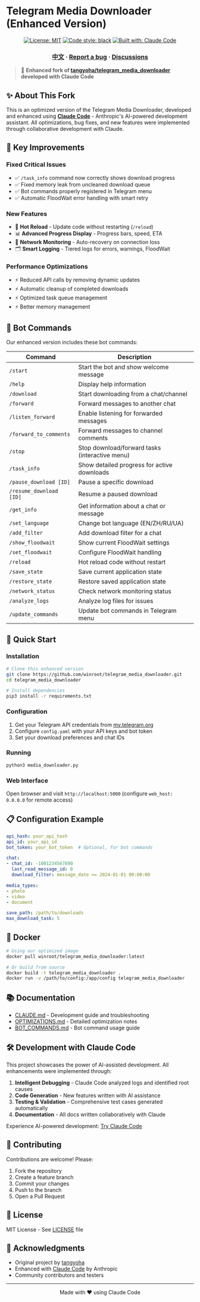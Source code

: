 # Telegram Media Downloader (Enhanced Version)

<p align="center">
<a href="https://github.com/winroot/telegram_media_downloader/blob/master/LICENSE"><img alt="License: MIT" src="https://black.readthedocs.io/en/stable/_static/license.svg"></a>
<a href="https://github.com/python/black"><img alt="Code style: black" src="https://img.shields.io/badge/code%20style-black-000000.svg"></a>
<a href="https://claude.ai/code"><img alt="Built with: Claude Code" src="https://img.shields.io/badge/Built%20with-Claude%20Code-blueviolet"></a>
</p>

<h3 align="center">
  <a href="./README_CN.md">中文</a> · 
  <a href="https://github.com/winroot/telegram_media_downloader/issues">Report a bug</a> · 
  <a href="https://github.com/winroot/telegram_media_downloader/discussions">Discussions</a>
</h3>

> 🚀 **Enhanced fork of [tangyoha/telegram_media_downloader](https://github.com/tangyoha/telegram_media_downloader) developed with Claude Code**

## ✨ About This Fork

This is an optimized version of the Telegram Media Downloader, developed and enhanced using **[Claude Code](https://claude.ai/code)** - Anthropic's AI-powered development assistant. All optimizations, bug fixes, and new features were implemented through collaborative development with Claude.

## 🎯 Key Improvements

### Fixed Critical Issues
- ✅ `/task_info` command now correctly shows download progress
- ✅ Fixed memory leak from uncleaned download queue  
- ✅ Bot commands properly registered in Telegram menu
- ✅ Automatic FloodWait error handling with smart retry

### New Features
- 🔄 **Hot Reload** - Update code without restarting (`/reload`)
- 📊 **Advanced Progress Display** - Progress bars, speed, ETA
- 📡 **Network Monitoring** - Auto-recovery on connection loss
- 🗂️ **Smart Logging** - Tiered logs for errors, warnings, FloodWait

### Performance Optimizations
- ⚡ Reduced API calls by removing dynamic updates
- ⚡ Automatic cleanup of completed downloads
- ⚡ Optimized task queue management
- ⚡ Better memory management

## 📱 Bot Commands

Our enhanced version includes these bot commands:

| Command | Description |
|---------|------------|
| `/start` | Start the bot and show welcome message |
| `/help` | Display help information |
| `/download` | Start downloading from a chat/channel |
| `/forward` | Forward messages to another chat |
| `/listen_forward` | Enable listening for forwarded messages |
| `/forward_to_comments` | Forward messages to channel comments |
| `/stop` | Stop download/forward tasks (interactive menu) |
| `/task_info` | Show detailed progress for active downloads |
| `/pause_download [ID]` | Pause a specific download |
| `/resume_download [ID]` | Resume a paused download |
| `/get_info` | Get information about a chat or message |
| `/set_language` | Change bot language (EN/ZH/RU/UA) |
| `/add_filter` | Add download filter for a chat |
| `/show_floodwait` | Show current FloodWait settings |
| `/set_floodwait` | Configure FloodWait handling |
| `/reload` | Hot reload code without restart |
| `/save_state` | Save current application state |
| `/restore_state` | Restore saved application state |
| `/network_status` | Check network monitoring status |
| `/analyze_logs` | Analyze log files for issues |
| `/update_commands` | Update bot commands in Telegram menu |

## 🚀 Quick Start

### Installation

```bash
# Clone this enhanced version
git clone https://github.com/winroot/telegram_media_downloader.git
cd telegram_media_downloader

# Install dependencies
pip3 install -r requirements.txt
```

### Configuration

1. Get your Telegram API credentials from [my.telegram.org](https://my.telegram.org/apps)
2. Configure `config.yaml` with your API keys and bot token
3. Set your download preferences and chat IDs

### Running

```bash
python3 media_downloader.py
```

### Web Interface

Open browser and visit `http://localhost:5000` (configure `web_host: 0.0.0.0` for remote access)

## 📋 Configuration Example

```yaml
api_hash: your_api_hash
api_id: your_api_id
bot_token: your_bot_token  # Optional, for bot commands

chat:
- chat_id: -1001234567890
  last_read_message_id: 0
  download_filter: message_date >= 2024-01-01 00:00:00

media_types:
- photo
- video
- document

save_path: /path/to/downloads
max_download_task: 5
```

## 🐳 Docker

```bash
# Using our optimized image
docker pull winroot/telegram_media_downloader:latest

# Or build from source
docker build -t telegram_media_downloader .
docker run -v /path/to/config:/app/config telegram_media_downloader
```

## 📚 Documentation

- [CLAUDE.md](./CLAUDE.md) - Development guide and troubleshooting
- [OPTIMIZATIONS.md](./OPTIMIZATIONS.md) - Detailed optimization notes
- [BOT_COMMANDS.md](./BOT_COMMANDS.md) - Bot command usage guide

## 🛠️ Development with Claude Code

This project showcases the power of AI-assisted development. All enhancements were implemented through:

1. **Intelligent Debugging** - Claude Code analyzed logs and identified root causes
2. **Code Generation** - New features written with AI assistance
3. **Testing & Validation** - Comprehensive test cases generated automatically
4. **Documentation** - All docs written collaboratively with Claude

Experience AI-powered development: [Try Claude Code](https://claude.ai/code)

## 🤝 Contributing

Contributions are welcome! Please:
1. Fork the repository
2. Create a feature branch
3. Commit your changes  
4. Push to the branch
5. Open a Pull Request

## 📄 License

MIT License - See [LICENSE](LICENSE) file

## 🙏 Acknowledgments

- Original project by [tangyoha](https://github.com/tangyoha)
- Enhanced with [Claude Code](https://claude.ai/code) by Anthropic
- Community contributors and testers

---

<p align="center">
  Made with ❤️ using Claude Code
</p>